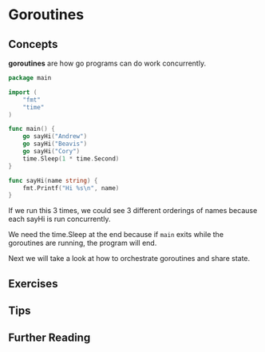 # Goroutines

## Concepts

**goroutines** are how go programs can do work concurrently.

```go
package main

import (
    "fmt"
    "time"
)

func main() {
    go sayHi("Andrew")
    go sayHi("Beavis")
    go sayHi("Cory")
    time.Sleep(1 * time.Second)
}

func sayHi(name string) {
    fmt.Printf("Hi %s\n", name)
}

```

If we run this 3 times, we could see 3 different orderings of names because each sayHi is run concurrently.

We need the time.Sleep at the end because if `main` exits while the goroutines are running, the program will end.

Next we will take a look at how to orchestrate goroutines and share state.

## Exercises

## Tips

## Further Reading
